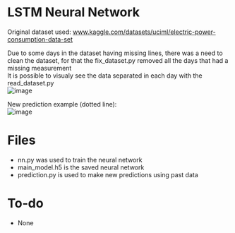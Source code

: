 # LSTM Neural Network

Original dataset used: www.kaggle.com/datasets/uciml/electric-power-consumption-data-set

Due to some days in the dataset having missing lines, there was a need to clean the dataset, for that the fix_dataset.py removed all the days that had a missing measurement  
It is possible to visualy see the data separated in each day with the read_dataset.py  
![image](https://user-images.githubusercontent.com/94933775/168104463-d8ed6fdd-d7bf-4d6b-bb41-2515032c7d74.png)

New prediction example (dotted line):  
![image](https://user-images.githubusercontent.com/94933775/168108476-2b1e36c3-1c0d-4865-a110-7ad95e09c36a.png)

# Files 
- nn.py was used to train the neural network  
- main_model.h5 is the saved neural network
- prediction.py is used to make new predictions using past data

# To-do
- None
